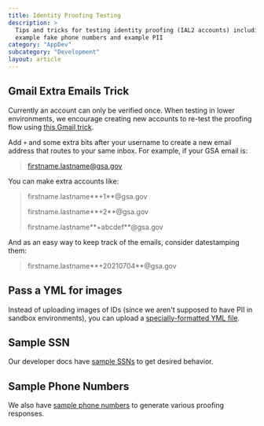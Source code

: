 ```yaml
---
title: Identity Proofing Testing
description: >
  Tips and tricks for testing identity proofing (IAL2 accounts) including
  example fake phone numbers and example PII
category: "AppDev"
subcategory: "Development"
layout: article
---
```


## Gmail Extra Emails Trick

Currently an account can only be verified once. When testing in lower environments, we
encourage creating new accounts to re-test the proofing flow using [this Gmail trick][gmail-trick].

Add `+` and some extra bits after your username to create a new email address that routes to your
same inbox. For example, if your GSA email is:

> firstname.lastname@gsa.gov

You can make extra accounts like:

> firstname.lastname**+1**@gsa.gov
>
> firstname.lastname**+2**@gsa.gov
>
> firstname.lastname**+abcdef**@gsa.gov

And as an easy way to keep track of the emails, consider datestamping them:

> firstname.lastname**+20210704**@gsa.gov

[gmail-trick]: https://gmail.googleblog.com/2008/03/2-hidden-ways-to-get-more-from-your.html

## Pass a YML for images

Instead of uploading images of IDs (since we aren't supposed to have PII in sandbox environments),
you can upload a [specially-formatted YML file](https://developers.login.gov/testing/#data-testing).

## Sample SSN

Our developer docs have [sample SSNs](https://developers.login.gov/testing/#personal-information-verification)
to get desired behavior.

## Sample Phone Numbers

We also have [sample phone numbers](https://developers.login.gov/testing/#phone-number-verification)
to generate various proofing responses.
